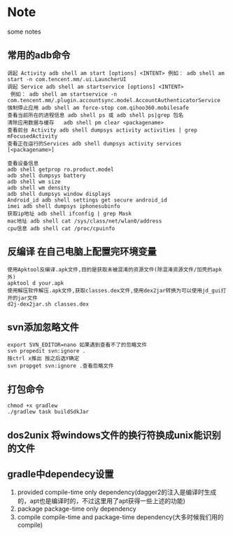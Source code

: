 # Note
some notes 
## 常用的adb命令
```
调起 Activity adb shell am start [options] <INTENT> 例如： adb shell am start -n com.tencent.mm/.ui.LauncherUI
调起 Service adb shell am startservice [options] <INTENT> 
 例如： adb shell am startservice -n com.tencent.mm/.plugin.accountsync.model.AccountAuthenticatorService
强制停止应用 adb shell am force-stop com.qihoo360.mobilesafe
查看当前所在的进程信息 adb shell ps 或 adb shell ps|grep 包名 
清除应用数据与缓存   adb shell pm clear <packagename>
查看前台 Activity adb shell dumpsys activity activities | grep mFocusedActivity
查看正在运行的Services adb shell dumpsys activity services [<packagename>]

查看设备信息
adb shell getprop ro.product.model
adb shell dumpsys battery
adb shell wm size
adb shell wm density
adb shell dumpsys window displays
Android_id adb shell settings get secure android_id
imei adb shell dumpsys iphonesubinfo
获取ip地址 adb shell ifconfig | grep Mask
mac地址 adb shell cat /sys/class/net/wlan0/address
cpu信息 adb shell cat /proc/cpuinfo
```
## 反编译 在自己电脑上配置完环境变量
```
使用Apktool反编译.apk文件,目的是获取未被混淆的资源文件(除混淆资源文件/加壳的apk外)
apktool d your.apk
使用解压软件解压.apk文件,获取classes.dex文件,使用dex2jar转换为可以使用jd_gui打开的jar文件
d2j-dex2jar.sh classes.dex
```
## svn添加忽略文件
```
export SVN_EDITOR=nano 如果遇到查看不了的忽略文件
svn propedit svn:ignore .
按ctrl x推出 按之后选Y确定
svn propget svn:ignore .查看忽略文件
```
## 打包命令
```
chmod +x gradlew
./gradlew task buildSdkJar
```
## dos2unix 将windows文件的换行符换成unix能识别的文件

## gradle中dependecy设置
1.  provided  compile-time only dependency(dagger2的注入是编译时生成的，apt也是编译时的，不过这里用了apt获得一些上述的功能)
2.  package  package-time only dependency
3.  compile  compile-time and package-time dependency(大多时候我们用的compile)
